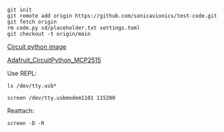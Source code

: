 ```
git init
git remote add origin https://github.com/sonicavionics/test-code.git
git fetch origin
rm code.py sd/placeholder.txt settings.toml
git checkout -t origin/main
```

[Circuit python image](https://circuitpython.org/board/raspberry_pi_pico/)

[Adafruit_CircuitPython_MCP2515](https://github.com/adafruit/Adafruit_CircuitPython_MCP2515/tree/main)

Use REPL:

    ls /dev/tty.usb*

    screen /dev/tty.usbmodem1101 115200

Reattach:

    screen -D -R                                                                           
